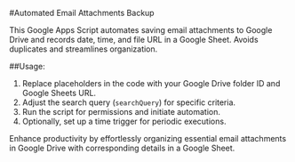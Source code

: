 #Automated Email Attachments Backup

This Google Apps Script automates saving email attachments to Google Drive and records date, time, and file URL in a Google Sheet. Avoids duplicates and streamlines organization.

##Usage:
  1. Replace placeholders in the code with your Google Drive folder ID and Google Sheets URL.
  2. Adjust the search query (`searchQuery`) for specific criteria.
  3. Run the script for permissions and initiate automation.
  4. Optionally, set up a time trigger for periodic executions.

Enhance productivity by effortlessly organizing essential email attachments in Google Drive with corresponding details in a Google Sheet.

